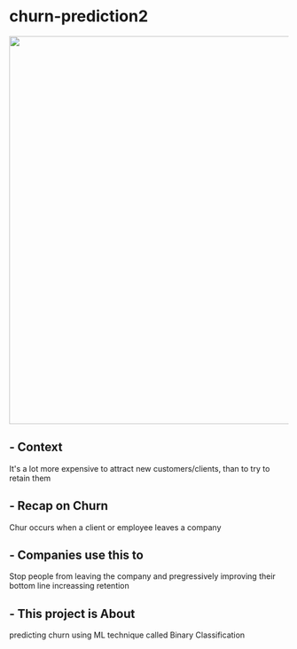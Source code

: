 # churn-prediction2
<img src="https://user-images.githubusercontent.com/51888893/218786795-74b22d60-dcfa-4b3e-a826-181d10916887.png" width=700px>

## - Context
It's a lot more expensive to attract new customers/clients, than to try to retain them

## - Recap on Churn
Chur occurs when a client or employee leaves a company

## - Companies use this to
Stop people from leaving the company and pregressively improving their bottom line increassing retention 

## - This project is About
predicting churn using ML technique called Binary Classification 
